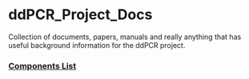 # ddPCR_Project_Docs
Collection of documents, papers, manuals and really anything that has useful background information for the ddPCR project. 


### [Components List](https://docs.google.com/spreadsheets/d/1GNpLsUFLtUzdYPZO1jiRcv2fK6B4kVlAktnZjYacbDI/edit?usp=sharing)